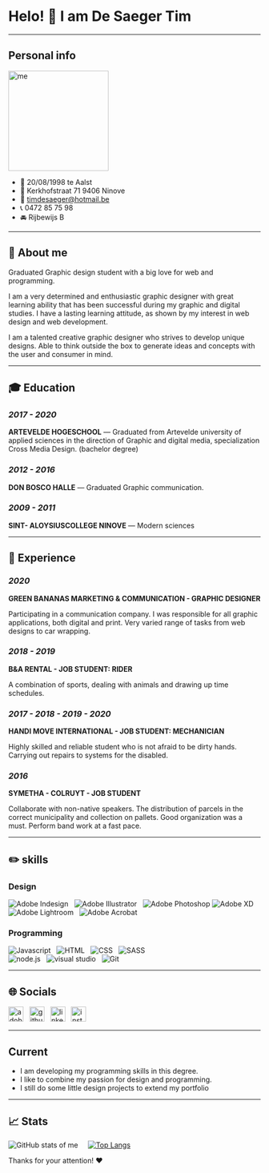
# Helo! :wave: I am De Saeger Tim

---
## Personal info

[<img src='https://scontent-bru2-1.xx.fbcdn.net/v/t1.6435-9/104998933_3175331759222601_7489907506822802096_n.jpg?_nc_cat=107&ccb=1-3&_nc_sid=09cbfe&_nc_ohc=8TFZhDHWQiIAX_mBFjh&_nc_ht=scontent-bru2-1.xx&oh=4e534a6c1382377bbb5ac321dde5d5de&oe=60A08C60&size=100x100' alt='me' height='200'>](me)

- :birthday: 20/08/1998 te Aalst
- :house_with_garden: Kerkhofstraat 71 9406 Ninove
- :email: timdesaeger@hotmail.be
- :telephone_receiver: 0472 85 75 98
- :oncoming_automobile: Rijbewijs B

---
## :bust_in_silhouette:  About me

Graduated Graphic design student with a big love for web and programming.

I am a very determined and enthusiastic graphic designer with great learning ability that has been successful during my graphic and digital studies. I have a lasting learning attitude, as shown by my interest in web design and web development.

I am a talented creative graphic designer who strives to develop unique designs. Able to think outside the box to generate ideas and concepts with the user and
consumer in mind.

---
## :mortar_board:  Education

### *2017 - 2020*

**ARTEVELDE HOGESCHOOL** — Graduated from Artevelde
university of applied sciences in the direction of Graphic and digital media,
specialization Cross Media Design. (bachelor degree)

### *2012 - 2016*

**DON BOSCO HALLE** — Graduated 
Graphic communication.

### *2009 - 2011*

**SINT- ALOYSIUSCOLLEGE NINOVE** — Modern sciences

---
## :construction_worker:  Experience

### *2020*

**GREEN BANANAS MARKETING & COMMUNICATION - GRAPHIC DESIGNER**

Participating in a communication company. I was responsible for all graphic applications, both digital and print. Very varied range of tasks from web designs to car wrapping.


### *2018 - 2019*

**B&A RENTAL - JOB STUDENT: RIDER**

A combination of sports, dealing with animals and drawing up time schedules.


### *2017 - 2018 - 2019 - 2020*

**HANDI MOVE INTERNATIONAL - JOB STUDENT: MECHANICIAN**

Highly skilled and reliable student who is not afraid to be
dirty hands. Carrying out repairs to systems
for the disabled.


### *2016*

**SYMETHA - COLRUYT - JOB STUDENT**

Collaborate with non-native speakers. The distribution of parcels in the correct municipality and collection on pallets. Good organization was a must. Perform band work at a fast pace.

---
## :pencil2:  skills

### Design

![Adobe Indesign](https://img.shields.io/badge/Adobe-Indesign-informational?style=flat&logo=adobe-indesign&logoColor=white&color=red) &nbsp; 
![Adobe Illustrator](https://img.shields.io/badge/Adobe-Illustrator-informational?style=flat&logo=adobe-illustrator&logoColor=white&color=yellow) &nbsp; 
![Adobe Photoshop](https://img.shields.io/badge/Adobe-Photoshop-informational?style=flat&logo=adobe-photoshop&logoColor=white&color=blue)
![Adobe XD](https://img.shields.io/badge/Adobe-XD-informational?style=flat&logo=adobe-xd&logoColor=white&color=ff69b4) &nbsp;
![Adobe Lightroom](https://img.shields.io/badge/Adobe-Lightroom-informational?style=flat&logo=adobe-lightroom&logoColor=white&color=blue) &nbsp; 
![Adobe Acrobat](https://img.shields.io/badge/Adobe-Acrobat-informational?style=flat&logo=adobe-acrobat&logoColor=white&color=red) &nbsp; 


### Programming

![Javascript](https://img.shields.io/badge/Code-JavaScript-informational?style=flat&logo=javascript&logoColor=white&color=blue) &nbsp; 
![HTML](https://img.shields.io/badge/Code-HTML5-informational?style=flat&logo=html5&logoColor=white&color=blue) &nbsp; 
![CSS](https://img.shields.io/badge/Code-CSS3-informational?style=flat&logo=css3&logoColor=white&color=blue) &nbsp; 
![SASS](https://img.shields.io/badge/Code-SASS-informational?style=flat&logo=Sass&logoColor=white&color=blue)  
![node.js](https://img.shields.io/badge/Tools-Node-informational?style=flat&logo=Node.js&logoColor=white&color=blue) &nbsp; 
![visual studio](https://img.shields.io/badge/Editor-VisualStudioCode?style=flat&logo=visual-studio-code&logoColor=white&color=blue) &nbsp; 
![Git](https://img.shields.io/badge/Tools-Git-informational?style=flat&logo=Git&logoColor=white&color=blue) 


---
## :globe_with_meridians: Socials

[<img src='https://img.shields.io/badge/Adobe-Portfolio-informational?style=flat&logo=adobe-portfolio&logoColor=blue&color=blue' alt='adobe portfolio' height='30'>](https://desaegertim.myportfolio.com/) &nbsp; [<img src='https://img.shields.io/badge/Github-informational?style=flat&logo=github&logoColor=blueviolet&color=white' alt='github' height='30'>](https://github.com/pgm-timdesae) &nbsp; [<img src='https://img.shields.io/badge/LinkedIn-informational?style=flat&logo=linkedin&logoColor=white&color=blue' alt='linkedin' height='30'>](https://www.linkedin.com/in/tim-de-saeger-172aa81b4/) &nbsp; [<img src='https://img.shields.io/badge/instagram-informational?style=flat&logo=instagram&logoColor=white&color=orange' alt='instagram' height='30'>](https://www.instagram.com/timds_dsign/?hl=nl)   


---
## Current 

- I am developing my programming skills in this degree.
- I like to combine my passion for design and programming.
- I still do some little design projects to extend my portfolio

---
## :chart_with_upwards_trend: Stats

![GitHub stats of me](https://github-readme-stats.vercel.app/api?username=pgm-timdesae&show_icons=true) &nbsp;  &nbsp;  [![Top Langs](https://github-readme-stats.vercel.app/api/top-langs/?username=pgm-timdesae)](https://github.com/pgm-timdesae/github-readme-stats) 

Thanks for your attention! :heart:






